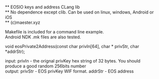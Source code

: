 
**  EOSIO keys and address CLang lib    
**  No dependence except clib. Can be used on linux, windows, Android or iOS    
**  (c)maester.xyz    

Makefile is included for a command line example.    
Android NDK .mk files are also tested.   
    
    
void eosPrivate2Address(const char privIn[64], char * privStr, char *addrStr);   

input: privIn - the orignal privKey hex string of 32 bytes. You should produce a good random 256bits number       
output: privStr - EOS privKey WIF format. addrStr - EOS address   
